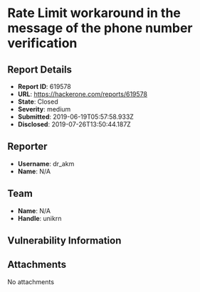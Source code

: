 # Rate Limit workaround in the message of the phone number verification 

## Report Details
- **Report ID**: 619578
- **URL**: https://hackerone.com/reports/619578
- **State**: Closed
- **Severity**: medium
- **Submitted**: 2019-06-19T05:57:58.933Z
- **Disclosed**: 2019-07-26T13:50:44.187Z

## Reporter
- **Username**: dr_akm
- **Name**: N/A

## Team
- **Name**: N/A
- **Handle**: unikrn

## Vulnerability Information


## Attachments
No attachments
